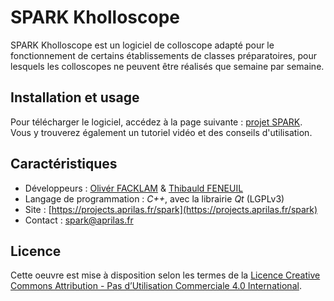 # SPARK Kholloscope

SPARK Kholloscope est un logiciel de colloscope adapté pour le fonctionnement de certains établissements de classes préparatoires, pour lesquels les colloscopes ne peuvent être réalisés que semaine par semaine.

## Installation et usage

Pour télécharger le logiciel, accédez à la page suivante : [projet SPARK](https://projects.aprilas.fr/spark). Vous y trouverez également un tutoriel vidéo et des conseils d'utilisation.

## Caractéristiques

 - Développeurs : [Olivér FACKLAM](https://www.linkedin.com/in/oliver-facklam/) & [Thibauld FENEUIL](https://www.linkedin.com/in/thibauld-feneuil/)
 - Langage de programmation : *C++*, avec la librairie *Qt* (LGPLv3)
 - Site : [https://projects.aprilas.fr/spark](https://projects.aprilas.fr/spark)
 - Contact : [spark@aprilas.fr](mailto:spark@aprilas.fr)

## Licence
Cette oeuvre est mise à disposition selon les termes de la [Licence Creative Commons Attribution - Pas d’Utilisation Commerciale 4.0 International](http://creativecommons.org/licenses/by-nc/4.0/).
